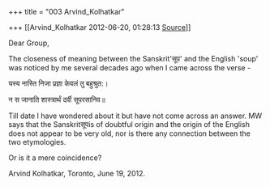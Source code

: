 +++
title = "003 Arvind_Kolhatkar"

+++
[[Arvind_Kolhatkar	2012-06-20, 01:28:13 [Source](https://groups.google.com/g/samskrita/c/NE548M5hFtA)]]



Dear Group,

  

The closeness of meaning between the Sanskrit'सूप' and the English 'soup' was noticed by me several decades ago when I came across the verse -

  

यस्य नास्ति निजा प्रज्ञा केवलं तु बहुश्रुत:।

न स जानाति शास्त्रार्थं दर्वी सूपरसानिव॥

  

Till date I have wondered about it but have not come across an answer.
MW says that the Sanskritसूपis of doubtful origin and the origin of the English does not appear to be very old, nor is there any connection between the two etymologies.

  

Or is it a mere coincidence?

  

Arvind Kolhatkar, Toronto, June 19, 2012.

